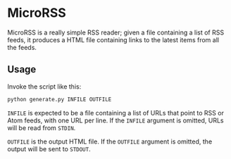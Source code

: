 # MicroRSS

MicroRSS is a really simple RSS reader; given a file containing a list of
RSS feeds, it produces a HTML file containing links to the latest items
from all the feeds.

## Usage

Invoke the script like this:

```sh
python generate.py INFILE OUTFILE
```

`INFILE` is expected to be a file containing a list of URLs that point to RSS
or Atom feeds, with one URL per line. If the `INFILE` argument is omitted,
URLs will be read from `STDIN`.

`OUTFILE` is the output HTML file. If the `OUTFILE` argument is omitted,
the output will be sent to `STDOUT`.
